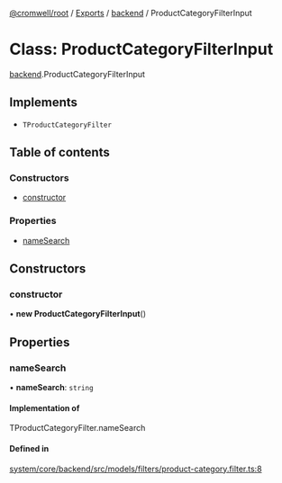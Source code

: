 [@cromwell/root](../README.md) / [Exports](../modules.md) / [backend](../modules/backend.md) / ProductCategoryFilterInput

# Class: ProductCategoryFilterInput

[backend](../modules/backend.md).ProductCategoryFilterInput

## Implements

- `TProductCategoryFilter`

## Table of contents

### Constructors

- [constructor](backend.ProductCategoryFilterInput.md#constructor)

### Properties

- [nameSearch](backend.ProductCategoryFilterInput.md#namesearch)

## Constructors

### constructor

• **new ProductCategoryFilterInput**()

## Properties

### nameSearch

• **nameSearch**: `string`

#### Implementation of

TProductCategoryFilter.nameSearch

#### Defined in

[system/core/backend/src/models/filters/product-category.filter.ts:8](https://github.com/CromwellCMS/Cromwell/blob/master/system/core/backend/src/models/filters/product-category.filter.ts#L8)

